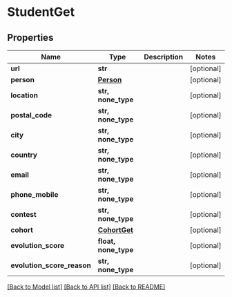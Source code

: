 # StudentGet

## Properties
Name | Type | Description | Notes
------------ | ------------- | ------------- | -------------
**url** | **str** |  | [optional] 
**person** | [**Person**](Person.md) |  | [optional] 
**location** | **str, none_type** |  | [optional] 
**postal_code** | **str, none_type** |  | [optional] 
**city** | **str, none_type** |  | [optional] 
**country** | **str, none_type** |  | [optional] 
**email** | **str, none_type** |  | [optional] 
**phone_mobile** | **str, none_type** |  | [optional] 
**contest** | **str, none_type** |  | [optional] 
**cohort** | [**CohortGet**](CohortGet.md) |  | [optional] 
**evolution_score** | **float, none_type** |  | [optional] 
**evolution_score_reason** | **str, none_type** |  | [optional] 

[[Back to Model list]](../README.md#documentation-for-models) [[Back to API list]](../README.md#documentation-for-api-endpoints) [[Back to README]](../README.md)


